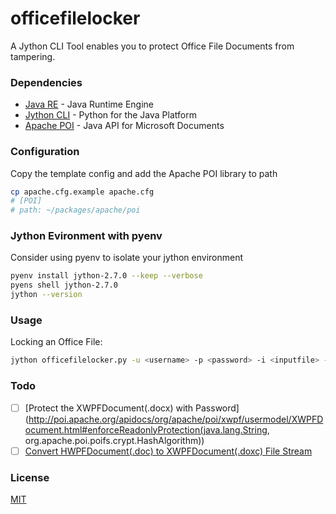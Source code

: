 officefilelocker
================

A Jython CLI Tool enables you to protect Office File Documents from tampering.

### Dependencies
 - [Java RE](https://www.oracle.com/technetwork/java/javase/downloads/jdk8-downloads-2133151.html) - Java Runtime Engine
 - [Jython CLI](http://www.jython.org/) - Python for the Java Platform
 - [Apache POI](http://poi.apache.org/) -  Java API for Microsoft Documents

### Configuration
Copy the template config and add the Apache POI library to path

```bash
cp apache.cfg.example apache.cfg
# [POI]
# path: ~/packages/apache/poi
```
### Jython Evironment with pyenv
Consider using pyenv to isolate your jython environment

```bash
pyenv install jython-2.7.0 --keep --verbose
pyens shell jython-2.7.0
jython --version
```

### Usage
Locking an Office File:

```bash
jython officefilelocker.py -u <username> -p <password> -i <inputfile> -o <outputfile>
```

### Todo

- [ ] [Protect the XWPFDocument(.docx) with Password](http://poi.apache.org/apidocs/org/apache/poi/xwpf/usermodel/XWPFDocument.html#enforceReadonlyProtection(java.lang.String, org.apache.poi.poifs.crypt.HashAlgorithm))
- [ ] [Convert HWPFDocument(.doc) to XWPFDocument(.doxc) File Stream](http://poi.apache.org/apidocs/org/apache/poi/hwpf/HWPFDocument.html)

### License

[MIT](https://github.com/nathanielvarona/officefilelocker/blob/master/LICENSE)
